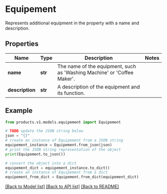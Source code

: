# Equipement

Represents additional equipment in the property with a name and description.

## Properties

Name | Type | Description | Notes
------------ | ------------- | ------------- | -------------
**name** | **str** | The name of the equipment, such as &#39;Washing Machine&#39; or &#39;Coffee Maker&#39;. | 
**description** | **str** | A description of the equipment and its function. | 

## Example

```python
from products.v1.models.equipement import Equipement

# TODO update the JSON string below
json = "{}"
# create an instance of Equipement from a JSON string
equipement_instance = Equipement.from_json(json)
# print the JSON string representation of the object
print(Equipement.to_json())

# convert the object into a dict
equipement_dict = equipement_instance.to_dict()
# create an instance of Equipement from a dict
equipement_from_dict = Equipement.from_dict(equipement_dict)
```
[[Back to Model list]](../README.md#documentation-for-models) [[Back to API list]](../README.md#documentation-for-api-endpoints) [[Back to README]](../README.md)


